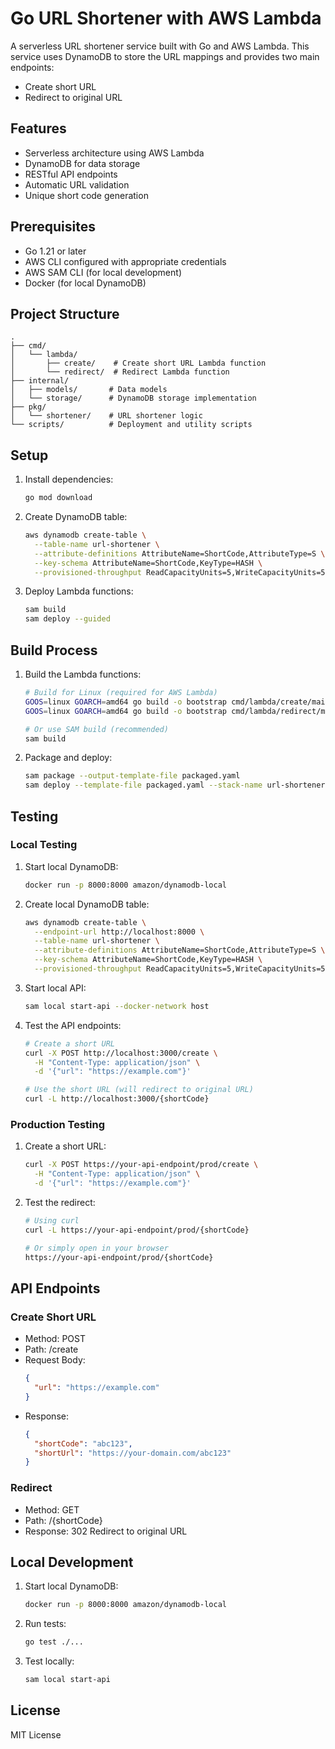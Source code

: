 # Go URL Shortener with AWS Lambda

A serverless URL shortener service built with Go and AWS Lambda. This service uses DynamoDB to store the URL mappings and provides two main endpoints:
- Create short URL
- Redirect to original URL

## Features

- Serverless architecture using AWS Lambda
- DynamoDB for data storage
- RESTful API endpoints
- Automatic URL validation
- Unique short code generation

## Prerequisites

- Go 1.21 or later
- AWS CLI configured with appropriate credentials
- AWS SAM CLI (for local development)
- Docker (for local DynamoDB)

## Project Structure

```
.
├── cmd/
│   └── lambda/
│       ├── create/    # Create short URL Lambda function
│       └── redirect/  # Redirect Lambda function
├── internal/
│   ├── models/       # Data models
│   └── storage/      # DynamoDB storage implementation
├── pkg/
│   └── shortener/    # URL shortener logic
└── scripts/          # Deployment and utility scripts
```

## Setup

1. Install dependencies:
   ```bash
   go mod download
   ```

2. Create DynamoDB table:
   ```bash
   aws dynamodb create-table \
     --table-name url-shortener \
     --attribute-definitions AttributeName=ShortCode,AttributeType=S \
     --key-schema AttributeName=ShortCode,KeyType=HASH \
     --provisioned-throughput ReadCapacityUnits=5,WriteCapacityUnits=5
   ```

3. Deploy Lambda functions:
   ```bash
   sam build
   sam deploy --guided
   ```

## Build Process

1. Build the Lambda functions:
   ```bash
   # Build for Linux (required for AWS Lambda)
   GOOS=linux GOARCH=amd64 go build -o bootstrap cmd/lambda/create/main.go
   GOOS=linux GOARCH=amd64 go build -o bootstrap cmd/lambda/redirect/main.go
   
   # Or use SAM build (recommended)
   sam build
   ```

2. Package and deploy:
   ```bash
   sam package --output-template-file packaged.yaml
   sam deploy --template-file packaged.yaml --stack-name url-shortener --capabilities CAPABILITY_IAM
   ```

## Testing

### Local Testing

1. Start local DynamoDB:
   ```bash
   docker run -p 8000:8000 amazon/dynamodb-local
   ```

2. Create local DynamoDB table:
   ```bash
   aws dynamodb create-table \
     --endpoint-url http://localhost:8000 \
     --table-name url-shortener \
     --attribute-definitions AttributeName=ShortCode,AttributeType=S \
     --key-schema AttributeName=ShortCode,KeyType=HASH \
     --provisioned-throughput ReadCapacityUnits=5,WriteCapacityUnits=5
   ```

3. Start local API:
   ```bash
   sam local start-api --docker-network host
   ```

4. Test the API endpoints:
   ```bash
   # Create a short URL
   curl -X POST http://localhost:3000/create \
     -H "Content-Type: application/json" \
     -d '{"url": "https://example.com"}'

   # Use the short URL (will redirect to original URL)
   curl -L http://localhost:3000/{shortCode}
   ```

### Production Testing

1. Create a short URL:
   ```bash
   curl -X POST https://your-api-endpoint/prod/create \
     -H "Content-Type: application/json" \
     -d '{"url": "https://example.com"}'
   ```

2. Test the redirect:
   ```bash
   # Using curl
   curl -L https://your-api-endpoint/prod/{shortCode}

   # Or simply open in your browser
   https://your-api-endpoint/prod/{shortCode}
   ```

## API Endpoints

### Create Short URL
- Method: POST
- Path: /create
- Request Body:
  ```json
  {
    "url": "https://example.com"
  }
  ```
- Response:
  ```json
  {
    "shortCode": "abc123",
    "shortUrl": "https://your-domain.com/abc123"
  }
  ```

### Redirect
- Method: GET
- Path: /{shortCode}
- Response: 302 Redirect to original URL

## Local Development

1. Start local DynamoDB:
   ```bash
   docker run -p 8000:8000 amazon/dynamodb-local
   ```

2. Run tests:
   ```bash
   go test ./...
   ```

3. Test locally:
   ```bash
   sam local start-api
   ```

## License

MIT License 